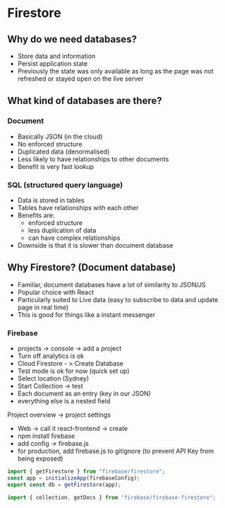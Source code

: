 # Firestore

## Why do we need databases?

-   Store data and information
-   Persist application state
-   Previously the state was only available as long as the page was not refreshed or stayed open on the live server

## What kind of databases are there?

### Document

-   Basically JSON (in the cloud)
-   No enforced structure
-   Duplicated data (denormalised)
-   Less likely to have relationships to other documents
-   Benefit is very fast lookup

### SQL (structured query language)

-   Data is stored in tables
-   Tables have relationships with each other
-   Benefits are:
    -   enforced structure
    -   less duplication of data
    -   can have complex relationships
-   Downside is that it is slower than document database

## Why Firestore? (Document database)

-   Familiar, document databases have a lot of similarity to JSON/JS
-   Popular choice with React
-   Particularly suited to Live data (easy to subscribe to data and update page in real time)
-   This is good for things like a instant messenger

### Firebase

-   projects -> console -> add a project
-   Turn off analytics is ok
-   Cloud Firestore - > Create Database
-   Test mode is ok for now (quick set up)
-   Select location (Sydney)
-   Start Collection -> test
-   Each document as an entry (key in our JSON)
-   everything else is a nested field

Project overview -> project settings

-   Web -> call it react-frontend -> create
-   npm install firebase
-   add config -> firebase.js
-   for production, add firebase.js to gitignore (to prevent API Key from being exposed)

```js
import { getFirestore } from "firebase/firestore";
const app = initializeApp(firebaseConfig);
export const db = getFirestore(app);
```

```js
import { collection, getDocs } from "firebase/firebase-firestore";
```
